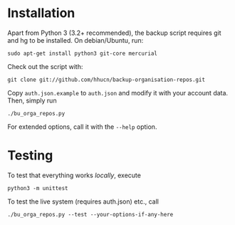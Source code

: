 Installation
============

Apart from Python 3 (3.2+ recommended), the backup script requires git and hg to be installed. On debian/Ubuntu, run:

    sudo apt-get install python3 git-core mercurial

Check out the script with:

    git clone git://github.com/hhucn/backup-organisation-repos.git

Copy `auth.json.example` to `auth.json` and modify it with your account data. Then, simply run

    ./bu_orga_repos.py

For extended options, call it with the `--help` option.

Testing
=======

To test that everything works *locally*, execute

    python3 -m unittest

To test the live system (requires auth.json) etc., call

    ./bu_orga_repos.py --test --your-options-if-any-here

